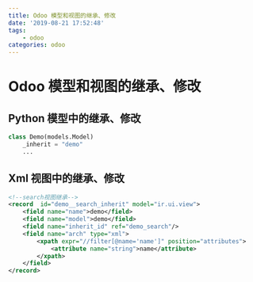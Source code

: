 ```yaml
---
title: Odoo 模型和视图的继承、修改
date: '2019-08-21 17:52:48'
tags:
    - odoo
categories: odoo
---
```


# Odoo 模型和视图的继承、修改

## Python 模型中的继承、修改

```python
class Demo(models.Model)
    _inherit = "demo"
    ...
```

## Xml 视图中的继承、修改

```xml
<!--search视图继承-->
<record  id="demo__search_inherit" model="ir.ui.view">
    <field name="name">demo</field>
    <field name="model">demo</field>
    <field name="inherit_id" ref="demo_search"/>
    <field name="arch" type="xml">
        <xpath expr="//filter[@name='name']" position="attributes">
            <attribute name="string">name</attribute>
        </xpath>
    </field>
</record>
```
